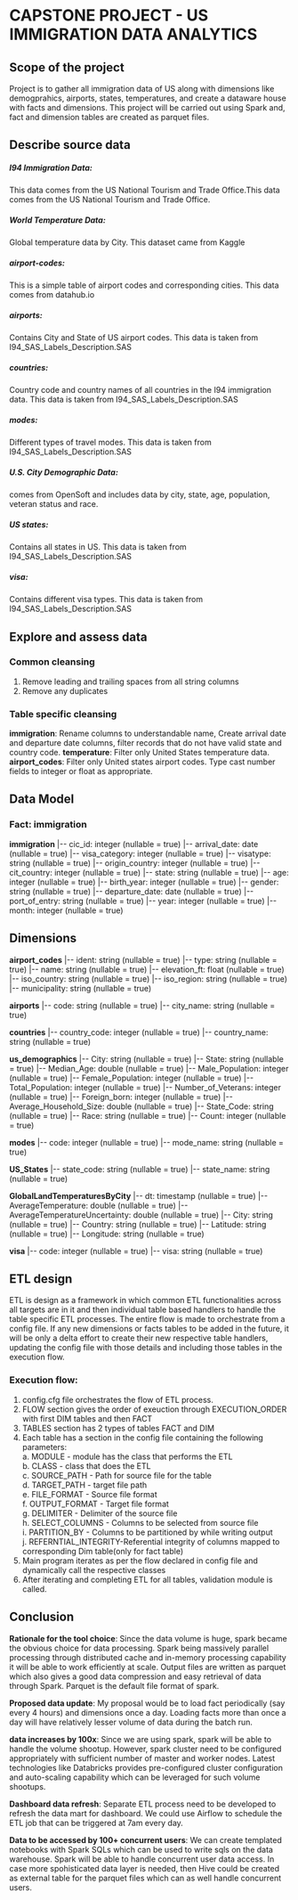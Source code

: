 # CAPSTONE PROJECT - US IMMIGRATION DATA ANALYTICS

## Scope of the project 
Project is to gather all immigration data of US along with dimensions like demogprahics, airports, states, temperatures, and create a dataware house with facts and dimensions. This project will be carried out using Spark and, fact and dimension tables are created as parquet files. 

## Describe source data
##### **I94 Immigration Data**: 
This data comes from the US National Tourism and Trade Office.This data comes from the US National Tourism and Trade Office. 
##### **World Temperature Data**: 
Global temperature data by City. This dataset came from Kaggle
##### **airport-codes**: 
This is a simple table of airport codes and corresponding cities. This data comes from datahub.io
##### **airports**: 
Contains City and State of US airport codes. This data is taken from I94_SAS_Labels_Description.SAS
##### **countries**: 
Country code and country names of all countries in the I94 immigration data. This data is taken from I94_SAS_Labels_Description.SAS
##### **modes**: 
Different types of travel modes. This data is taken from I94_SAS_Labels_Description.SAS
##### **U.S. City Demographic Data**: 
comes from OpenSoft and includes data by city, state, age, population, veteran status and race.
##### **US states**: 
Contains all states in US. This data is taken from I94_SAS_Labels_Description.SAS
##### **visa**: 
Contains different visa types. This data is taken from I94_SAS_Labels_Description.SAS

## Explore and assess data
### Common cleansing
1. Remove leading and trailing spaces from all string columns
2. Remove any duplicates

### Table specific cleansing
**immigration**: Rename columns to understandable name, Create arrival date and departure date columns, filter records that do not have valid state and country code. 
**temperature**: Filter only United States temperature data. 
**airport_codes**: Filter only United states airport codes. Type cast number fields to integer or float as appropriate. 

## Data Model
### Fact: immigration
**immigration**
 |-- cic_id: integer (nullable = true)
 |-- arrival_date: date (nullable = true)
 |-- visa_category: integer (nullable = true)
 |-- visatype: string (nullable = true)
 |-- origin_country: integer (nullable = true)
 |-- cit_country: integer (nullable = true)
 |-- state: string (nullable = true)
 |-- age: integer (nullable = true)
 |-- birth_year: integer (nullable = true)
 |-- gender: string (nullable = true)
 |-- departure_date: date (nullable = true)
 |-- port_of_entry: string (nullable = true)
 |-- year: integer (nullable = true)
 |-- month: integer (nullable = true)
 
 ## Dimensions
 **airport_codes**
 |-- ident: string (nullable = true)
 |-- type: string (nullable = true)
 |-- name: string (nullable = true)
 |-- elevation_ft: float (nullable = true)
 |-- iso_country: string (nullable = true)
 |-- iso_region: string (nullable = true)
 |-- municipality: string (nullable = true)
 
 **airports**
 |-- code: string (nullable = true)
 |-- city_name: string (nullable = true)

**countries**
 |-- country_code: integer (nullable = true)
 |-- country_name: string (nullable = true)

**us_demographics**
 |-- City: string (nullable = true)
 |-- State: string (nullable = true)
 |-- Median_Age: double (nullable = true)
 |-- Male_Population: integer (nullable = true)
 |-- Female_Population: integer (nullable = true)
 |-- Total_Population: integer (nullable = true)
 |-- Number_of_Veterans: integer (nullable = true)
 |-- Foreign_born: integer (nullable = true)
 |-- Average_Household_Size: double (nullable = true)
 |-- State_Code: string (nullable = true)
 |-- Race: string (nullable = true)
 |-- Count: integer (nullable = true)
 
 **modes**
 |-- code: integer (nullable = true)
 |-- mode_name: string (nullable = true)
 
 **US_States**
 |-- state_code: string (nullable = true)
 |-- state_name: string (nullable = true)
 
 
 **GlobalLandTemperaturesByCity**
 |-- dt: timestamp (nullable = true)
 |-- AverageTemperature: double (nullable = true)
 |-- AverageTemperatureUncertainty: double (nullable = true)
 |-- City: string (nullable = true)
 |-- Country: string (nullable = true)
 |-- Latitude: string (nullable = true)
 |-- Longitude: string (nullable = true)


**visa**
 |-- code: integer (nullable = true)
 |-- visa: string (nullable = true)
 
 ## ETL design

ETL is design as a framework in which common ETL functionalities across all targets are in it and then individual table based handlers to handle the table specific ETL processes. The entire flow is made to orchestrate from a config file. If any new dimensions or facts tables to be added in the future, it will be only a delta effort to create their new respective table handlers,  updating the config file with those details and including those tables in the execution flow. 

### **Execution flow**:                                                                                                     
  1. config.cfg file orchestrates the flow of ETL process.                                                          
  2. FLOW section gives the order of exeuction through EXECUTION_ORDER with first DIM tables and then FACT          
  3. TABLES section has 2 types of tables FACT and DIM                                                              
  4. Each table has a section in the config file containing the following parameters:                               
     a. MODULE - module has the class that performs the ETL                                                         
     b. CLASS -  class that does the ETL                                                                            
     c. SOURCE_PATH -  Path for source file for the table                                                           
     d. TARGET_PATH -  target file path                                                                             
     e. FILE_FORMAT -  Source file format                                                                           
     f. OUTPUT_FORMAT -  Target file format                                                                         
     g. DELIMITER -  Delimiter of the source file                                                                   
     h. SELECT_COLUMNS -  Columns to be selected from source file                                                   
     i. PARTITION_BY -  Columns to be partitioned by while writing output                                           
     j. REFERNTIAL_INTEGRITY-Referential integrity of columns mapped to corresponding Dim table(only for fact table)
   5. Main program iterates as per the flow declared in config file and dynamically call the respective classes     
   6. After iterating and completing ETL for all tables, validation module is called.                               

## Conclusion

**Rationale for the tool choice**: Since the data volume is huge, spark became the obvious choice for data processing. Spark being massively parallel processing through distributed cache and in-memory processing capability it will be able to work efficiently at scale. Output files are written as parquet which also gives a good data compression and easy retrieval of data through Spark. Parquet is the default file format of spark. 

**Proposed data update**: My proposal would be to load fact periodically (say every 4 hours) and dimensions once a day. Loading facts more than once a day will have relatively lesser volume of data during the batch run. 

**data increases by 100x**: Since we are using spark, spark will be able to handle the volume shootup. However, spark cluster need to be configured appropriately with sufficient number of master and worker nodes. Latest technologies like Databricks provides pre-configured cluster configuration and auto-scaling capability which can be leveraged for such volume shootups. 

**Dashboard data refresh**: Separate ETL process need to be developed to refresh the data mart for dashboard. We could use Airflow to schedule the ETL job that can be triggered at 7am every day. 

**Data to be accessed by 100+ concurrent users**: We can create templated notebooks with Spark SQLs which can be used to write sqls on the data warehouse. Spark will be able to handle concurrent user data access. In case more spohisticated data layer is needed, then Hive could be created as external table for the parquet files which can as well handle concurrent users. 

